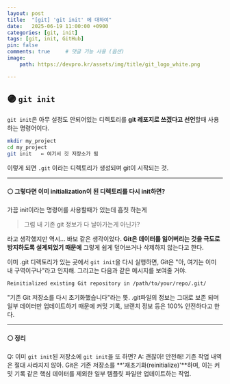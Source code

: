```yaml
---
layout: post
title:  "[git] 'git init' 에 대하여"
date:   2025-06-19 11:00:00 +0900
categories: [git, init]
tags: [git, init, GitHub]
pin: false
comments: true     # 댓글 기능 사용 (옵션)
image:
    path: https://devpro.kr/assets/img/title/git_logo_white.png

---
```


## 🟣 `git init`
``git init``은 아무 설정도 안되어있는 디렉토리를 **git 레포지로 쓰겠다고 선언**할때 사용하는 명령어이다.

```bash
mkdir my_project
cd my_project
git init   ← 여기서 깃 저장소가 됨
```
이렇게 되면 `.git` 이라는 디렉토리가 생성되며 git이 시작되는 것.

--- 
#### ⚪ 그렇다면 이미 initialization이 된 디렉토리를 다시 init하면?

가끔 init이라는 명령어를 사용할때가 있는데 흠칫 하는게 
> 그럼 내 기존 git 정보가 다 날아가는게 아닌가?

라고 생각했지만 역시... 바보 같은 생각이었다. **Git은 데이터를 잃어버리는 것을 극도로 방지하도록 설계되었기 때문에** 그렇게 쉽게 덮어쓰거나 삭제하지 않는다고 한다.

이미 .git 디렉토리가 있는 곳에서 `git init`을 다시 실행하면, Git은 "아, 여기는 이미 내 구역이구나"라고 인지해. 그리고는 다음과 같은 메시지를 보여줄 거야.
```bash
Reinitialized existing Git repository in /path/to/your/repo/.git/
```
"기존 Git 저장소를 다시 초기화했습니다"라는 뜻. .git파일의 정보는 그대로 보존 되며 일부 데이터만 업데이트하기 때문에 커밋 기록, 브랜치 정보 등은 100% 안전하다고 한다.

---

#### ⚪ 정리
Q: 이미 `git init`된 저장소에 `git init`을 또 하면?
A: 괜찮아! 안전해! 기존 작업 내역은 절대 사라지지 않아. Git은 기존 저장소를 **'재초기화(reinitialize)'**하며, 이는 커밋 기록 같은 핵심 데이터를 제외한 일부 템플릿 파일만 업데이트하는 작업.
